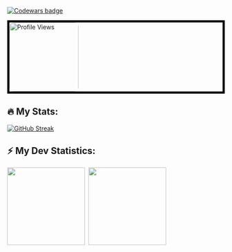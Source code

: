<!-- Codewars badge -->
[![Codewars badge](https://www.codewars.com/users/KaninGleb/badges/large)](https://www.codewars.com/users/KaninGleb)

<!-- <a href="https://www.codewars.com/users/KaninGleb">
    <img src="https://www.codewars.com/users/KaninGleb/badges/large" alt="Codewars badge" width="500" height="50">
</a> -->

<!-- Profile views -->
<div style="border: 5px solid black;">
    <img src="https://komarev.com/ghpvc/?username=KaninGleb&abbreviated=true&style=for-the-badge&color=fe428e" alt="Profile Views" style="border-radius: 10px; width: 160px; height: auto;" draggable="false"/>
</div>

<!-- GitHub stats with streak-->
## :fire: My Stats:
[![GitHub Streak](https://github-readme-streak-stats-mocha-tau.vercel.app?user=KaninGleb&theme=radical&border_radius=10)](https://git.io/streak-stats)

<!-- GitHub stats -->
## :zap: My Dev Statistics:
<p>
    <img height="180em" src="https://github-readme-stats.vercel.app/api?username=KaninGleb&show_icons=true&theme=radical&border_radius=10"/>&nbsp;
    <img height="180em" src="https://github-readme-stats.vercel.app/api/top-langs/?username=KaninGleb&exclude_repo=KNN-Image-Classification&show_icons=true&border_radius=10&layout=compact&langs_count=10&theme=radical"/>
<!-- <img height="" src="https://github-readme-stats.vercel.app/api/top-langs/?username=KaninGleb&exclude_repo=KNN-Image-Classification&show_icons=true&border_radius=10&layout=donut-vertical&langs_count=8&theme=radical" draggable="false"/> -->
</p>
